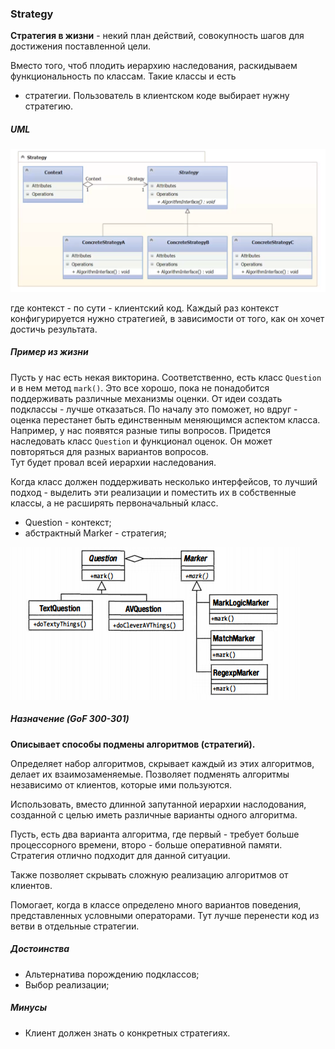 ### Strategy

**Стратегия в жизни** - некий план действий, совокупность
шагов для достижения поставленной цели. 

Вместо того, чтоб плодить иерархию наследования, 
раскидываем функциональность по классам. Такие классы и есть
- стратегии. Пользователь в клиентском коде выбирает нужну
стратегию. 

##### UML 

![uml](strategy_uml.png)

где контекст - по сути - клиентский код. Каждый раз 
контекст конфигурируется нужно стратегией, в зависимости от 
того, как он хочет достичь результата. 

##### Пример из жизни

Пусть у нас есть некая викторина. Соответственно, есть класс
`Question` и в нем метод `mark()`. Это все хорошо, пока не 
понадобится поддерживать различные механизмы оценки. 
От идеи создать подклассы - лучше отказаться. По началу 
это поможет, но вдруг - оценка перестанет быть единственным
меняющимся аспектом класса. Например, у нас появятся разные
типы вопросов. Придется наследовать класс `Question`
и функционал оценок. Он может повторяться для разных 
вариантов вопросов.  
Тут будет провал всей иерархии наследования. 

Когда класс должен поддерживать несколько интерфейсов, 
то лучший подход - выделить эти реализации и поместить их 
в собственные классы, а не расширять первоначальный класс.

- Question - контекст;
- абстрактный Marker - стратегия;


![question uml](question_uml.png)

##### Назначение (GoF 300-301)

**Описывает способы подмены алгоритмов (стратегий).**

Определяет набор алгоритмов, скрывает каждый из этих алгоритмов,
делает их взаимозаменяемые. Позволяет подменять алгоритмы
независимо от клиентов, которые ими пользуются. 

Использовать, вместо длинной запутанной иерархии наслодования,
созданной с целью иметь различные варианты одного алгоритма.  

Пусть, есть два варианта алгоритма, где первый - требует
больше процессорного времени, второ - больше оперативной 
памяти. Стратегия отлично подходит для данной ситуации.

Также позволяет скрывать сложную реализацию алгоритмов 
от клиентов. 

Помогает, когда в классе определено много вариантов поведения,
представленных условными операторами. Тут лучше перенести
код из ветви в отдельные стратегии. 

##### Достоинства

- Альтернатива порождению подклассов;
- Выбор реализации;

##### Минусы

- Клиент должен знать о конкретных стратегиях.

